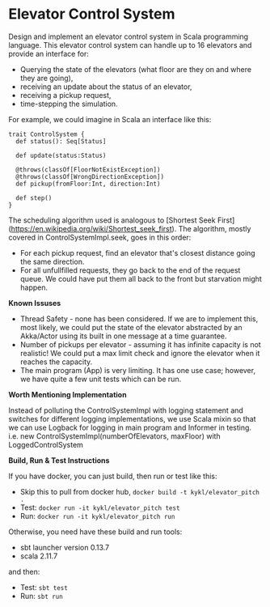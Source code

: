 Elevator Control System
=======================
Design and implement an elevator control system in Scala programming language. This elevator control system can handle up to 16 elevators and provide an interface for:

* Querying the state of the elevators (what floor are they on and where they are going),
* receiving an update about the status of an elevator,
* receiving a pickup request,
* time-stepping the simulation.

For example, we could imagine in Scala an interface like this:

```
trait ControlSystem {
  def status(): Seq[Status]

  def update(status:Status)

  @throws(classOf[FloorNotExistException])
  @throws(classOf[WrongDirectionException])
  def pickup(fromFloor:Int, direction:Int)

  def step()
}
```

The scheduling algorithm used is analogous to [Shortest Seek First] (https://en.wikipedia.org/wiki/Shortest_seek_first). The algorithm, mostly covered in ControlSystemImpl.seek, goes in this order:

* For each pickup request, find an elevator that's closest distance going the same direction.
* For all unfullfilled requests, they go back to the end of the request queue. We could have put them all back to the front but starvation might happen.

**Known Issuses**

* Thread Safety - none has been considered. If we are to implement this, most likely, we could put the state of the elevator abstracted by an Akka/Actor using its built in one message at a time guarantee.
* Number of pickups per elevator - assuming it has infinite capacity is not realistic! We could put a max limit check and ignore the elevator when it reaches the capacity.
* The main program (App) is very limiting. It has one use case; however, we have quite a few unit tests which can be run.

**Worth Mentioning Implementation**

Instead of polluting the ControlSystemImpl with logging statement and switches for different logging implementations, we use Scala mixin so that we can use Logback for logging in main program and Informer in testing.
i.e. new ControlSystemImpl(numberOfElevators, maxFloor) with LoggedControlSystem

**Build, Run & Test Instructions**

If you have docker, you can just build, then run or test like this:
* Skip this to pull from docker hub, `docker build -t kykl/elevator_pitch .`
* Test: `docker run -it kykl/elevator_pitch test`
* Run: `docker run -it kykl/elevator_pitch run`

Otherwise, you need have these build and run tools:
* sbt launcher version 0.13.7
* scala  2.11.7

and then:
* Test: `sbt test`
* Run: `sbt run`
